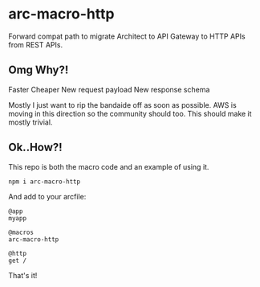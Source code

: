 # arc-macro-http

Forward compat path to migrate Architect to API Gateway to HTTP APIs from REST APIs.

## Omg Why?!

Faster
Cheaper
New request payload
New response schema

Mostly I just want to rip the bandaide off as soon as possible. AWS is moving in this direction so the community should too. This should make it mostly trivial.

## Ok..How?!

This repo is both the macro code and an example of using it.

`npm i arc-macro-http`

And add to your arcfile:

```arc
@app
myapp

@macros
arc-macro-http

@http
get /
```

That's it!
